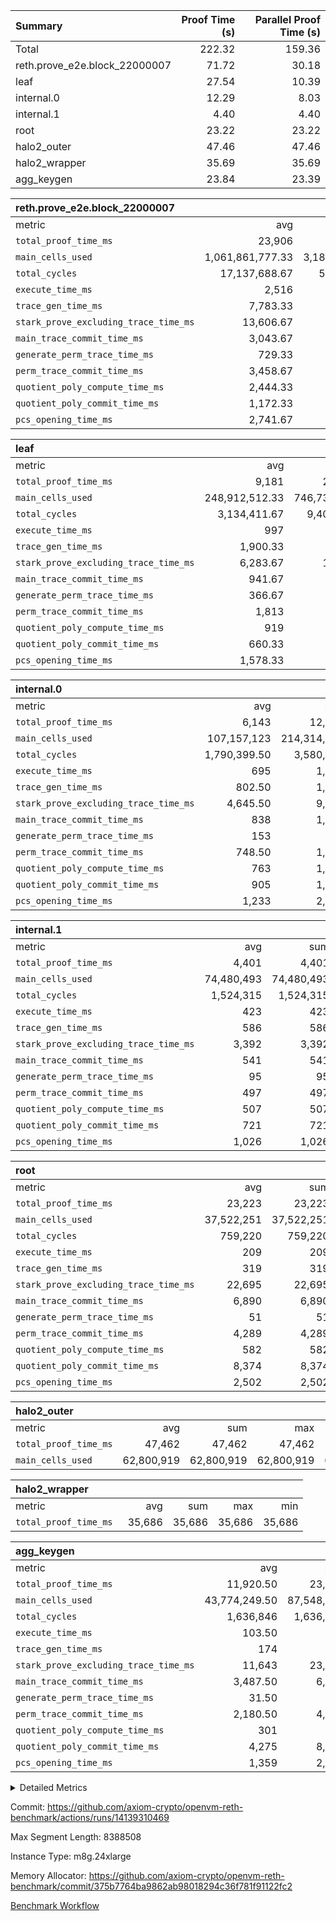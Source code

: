 | Summary | Proof Time (s) | Parallel Proof Time (s) |
|:---|---:|---:|
| Total |  222.32 |  159.36 |
| reth.prove_e2e.block_22000007 |  71.72 |  30.18 |
| leaf |  27.54 |  10.39 |
| internal.0 |  12.29 |  8.03 |
| internal.1 |  4.40 |  4.40 |
| root |  23.22 |  23.22 |
| halo2_outer |  47.46 |  47.46 |
| halo2_wrapper |  35.69 |  35.69 |
| agg_keygen |  23.84 |  23.39 |


| reth.prove_e2e.block_22000007 |||||
|:---|---:|---:|---:|---:|
|metric|avg|sum|max|min|
| `total_proof_time_ms ` |  23,906 |  71,718 |  30,177 |  12,011 |
| `main_cells_used     ` |  1,061,861,777.33 |  3,185,585,332 |  1,362,679,141 |  662,985,607 |
| `total_cycles        ` |  17,137,688.67 |  51,413,066 |  24,986,693 |  5,765,510 |
| `execute_time_ms     ` |  2,516 |  7,548 |  3,934 |  815 |
| `trace_gen_time_ms   ` |  7,783.33 |  23,350 |  10,350 |  3,598 |
| `stark_prove_excluding_trace_time_ms` |  13,606.67 |  40,820 |  17,329 |  7,598 |
| `main_trace_commit_time_ms` |  3,043.67 |  9,131 |  4,046 |  1,979 |
| `generate_perm_trace_time_ms` |  729.33 |  2,188 |  980 |  307 |
| `perm_trace_commit_time_ms` |  3,458.67 |  10,376 |  4,485 |  1,554 |
| `quotient_poly_compute_time_ms` |  2,444.33 |  7,333 |  3,094 |  1,735 |
| `quotient_poly_commit_time_ms` |  1,172.33 |  3,517 |  1,484 |  606 |
| `pcs_opening_time_ms ` |  2,741.67 |  8,225 |  3,540 |  1,407 |

| leaf |||||
|:---|---:|---:|---:|---:|
|metric|avg|sum|max|min|
| `total_proof_time_ms ` |  9,181 |  27,543 |  10,387 |  7,165 |
| `main_cells_used     ` |  248,912,512.33 |  746,737,537 |  289,812,216 |  190,764,899 |
| `total_cycles        ` |  3,134,411.67 |  9,403,235 |  3,590,150 |  2,544,711 |
| `execute_time_ms     ` |  997 |  2,991 |  1,133 |  799 |
| `trace_gen_time_ms   ` |  1,900.33 |  5,701 |  2,205 |  1,461 |
| `stark_prove_excluding_trace_time_ms` |  6,283.67 |  18,851 |  7,049 |  4,905 |
| `main_trace_commit_time_ms` |  941.67 |  2,825 |  1,048 |  751 |
| `generate_perm_trace_time_ms` |  366.67 |  1,100 |  415 |  285 |
| `perm_trace_commit_time_ms` |  1,813 |  5,439 |  2,059 |  1,361 |
| `quotient_poly_compute_time_ms` |  919 |  2,757 |  1,032 |  722 |
| `quotient_poly_commit_time_ms` |  660.33 |  1,981 |  731 |  524 |
| `pcs_opening_time_ms ` |  1,578.33 |  4,735 |  1,760 |  1,258 |

| internal.0 |||||
|:---|---:|---:|---:|---:|
|metric|avg|sum|max|min|
| `total_proof_time_ms ` |  6,143 |  12,286 |  8,028 |  4,258 |
| `main_cells_used     ` |  107,157,123 |  214,314,246 |  143,362,511 |  70,951,735 |
| `total_cycles        ` |  1,790,399.50 |  3,580,799 |  2,397,717 |  1,183,082 |
| `execute_time_ms     ` |  695 |  1,390 |  938 |  452 |
| `trace_gen_time_ms   ` |  802.50 |  1,605 |  1,064 |  541 |
| `stark_prove_excluding_trace_time_ms` |  4,645.50 |  9,291 |  6,026 |  3,265 |
| `main_trace_commit_time_ms` |  838 |  1,676 |  1,141 |  535 |
| `generate_perm_trace_time_ms` |  153 |  306 |  207 |  99 |
| `perm_trace_commit_time_ms` |  748.50 |  1,497 |  988 |  509 |
| `quotient_poly_compute_time_ms` |  763 |  1,526 |  1,015 |  511 |
| `quotient_poly_commit_time_ms` |  905 |  1,810 |  1,128 |  682 |
| `pcs_opening_time_ms ` |  1,233 |  2,466 |  1,542 |  924 |

| internal.1 |||||
|:---|---:|---:|---:|---:|
|metric|avg|sum|max|min|
| `total_proof_time_ms ` |  4,401 |  4,401 |  4,401 |  4,401 |
| `main_cells_used     ` |  74,480,493 |  74,480,493 |  74,480,493 |  74,480,493 |
| `total_cycles        ` |  1,524,315 |  1,524,315 |  1,524,315 |  1,524,315 |
| `execute_time_ms     ` |  423 |  423 |  423 |  423 |
| `trace_gen_time_ms   ` |  586 |  586 |  586 |  586 |
| `stark_prove_excluding_trace_time_ms` |  3,392 |  3,392 |  3,392 |  3,392 |
| `main_trace_commit_time_ms` |  541 |  541 |  541 |  541 |
| `generate_perm_trace_time_ms` |  95 |  95 |  95 |  95 |
| `perm_trace_commit_time_ms` |  497 |  497 |  497 |  497 |
| `quotient_poly_compute_time_ms` |  507 |  507 |  507 |  507 |
| `quotient_poly_commit_time_ms` |  721 |  721 |  721 |  721 |
| `pcs_opening_time_ms ` |  1,026 |  1,026 |  1,026 |  1,026 |

| root |||||
|:---|---:|---:|---:|---:|
|metric|avg|sum|max|min|
| `total_proof_time_ms ` |  23,223 |  23,223 |  23,223 |  23,223 |
| `main_cells_used     ` |  37,522,251 |  37,522,251 |  37,522,251 |  37,522,251 |
| `total_cycles        ` |  759,220 |  759,220 |  759,220 |  759,220 |
| `execute_time_ms     ` |  209 |  209 |  209 |  209 |
| `trace_gen_time_ms   ` |  319 |  319 |  319 |  319 |
| `stark_prove_excluding_trace_time_ms` |  22,695 |  22,695 |  22,695 |  22,695 |
| `main_trace_commit_time_ms` |  6,890 |  6,890 |  6,890 |  6,890 |
| `generate_perm_trace_time_ms` |  51 |  51 |  51 |  51 |
| `perm_trace_commit_time_ms` |  4,289 |  4,289 |  4,289 |  4,289 |
| `quotient_poly_compute_time_ms` |  582 |  582 |  582 |  582 |
| `quotient_poly_commit_time_ms` |  8,374 |  8,374 |  8,374 |  8,374 |
| `pcs_opening_time_ms ` |  2,502 |  2,502 |  2,502 |  2,502 |

| halo2_outer |||||
|:---|---:|---:|---:|---:|
|metric|avg|sum|max|min|
| `total_proof_time_ms ` |  47,462 |  47,462 |  47,462 |  47,462 |
| `main_cells_used     ` |  62,800,919 |  62,800,919 |  62,800,919 |  62,800,919 |

| halo2_wrapper |||||
|:---|---:|---:|---:|---:|
|metric|avg|sum|max|min|
| `total_proof_time_ms ` |  35,686 |  35,686 |  35,686 |  35,686 |

| agg_keygen |||||
|:---|---:|---:|---:|---:|
|metric|avg|sum|max|min|
| `total_proof_time_ms ` |  11,920.50 |  23,841 |  23,387 |  454 |
| `main_cells_used     ` |  43,774,249.50 |  87,548,499 |  86,882,583 |  665,916 |
| `total_cycles        ` |  1,636,846 |  1,636,846 |  1,636,846 |  1,636,846 |
| `execute_time_ms     ` |  103.50 |  207 |  207 |  0 |
| `trace_gen_time_ms   ` |  174 |  348 |  321 |  27 |
| `stark_prove_excluding_trace_time_ms` |  11,643 |  23,286 |  22,859 |  427 |
| `main_trace_commit_time_ms` |  3,487.50 |  6,975 |  6,921 |  54 |
| `generate_perm_trace_time_ms` |  31.50 |  63 |  50 |  13 |
| `perm_trace_commit_time_ms` |  2,180.50 |  4,361 |  4,310 |  51 |
| `quotient_poly_compute_time_ms` |  301 |  602 |  572 |  30 |
| `quotient_poly_commit_time_ms` |  4,275 |  8,550 |  8,489 |  61 |
| `pcs_opening_time_ms ` |  1,359 |  2,718 |  2,504 |  214 |



<details>
<summary>Detailed Metrics</summary>

| air_name | block_number | quotient_deg | interactions | constraints |
| --- | --- | --- | --- | --- |
| AccessAdapterAir<16> | 22000007 | 2 | 5 | 12 | 
| AccessAdapterAir<2> | 22000007 | 2 | 5 | 12 | 
| AccessAdapterAir<32> | 22000007 | 2 | 5 | 12 | 
| AccessAdapterAir<4> | 22000007 | 2 | 5 | 12 | 
| AccessAdapterAir<8> | 22000007 | 2 | 5 | 12 | 
| BitwiseOperationLookupAir<8> | 22000007 | 2 | 2 | 4 | 
| KeccakVmAir | 22000007 | 2 | 321 | 4,513 | 
| MemoryMerkleAir<8> | 22000007 | 2 | 4 | 39 | 
| PersistentBoundaryAir<8> | 22000007 | 2 | 3 | 7 | 
| PhantomAir | 22000007 | 2 | 3 | 5 | 
| Poseidon2PeripheryAir<BabyBearParameters>, 1> | 22000007 | 2 | 1 | 286 | 
| ProgramAir | 22000007 | 1 | 1 | 4 | 
| RangeTupleCheckerAir<2> | 22000007 | 1 | 1 | 4 | 
| Rv32HintStoreAir | 22000007 | 2 | 18 | 28 | 
| Sha256VmAir | 22000007 | 2 | 50 | 663 | 
| VariableRangeCheckerAir | 22000007 | 1 | 1 | 4 | 
| VmAirWrapper<Rv32BaseAluAdapterAir, BaseAluCoreAir<4, 8> | 22000007 | 2 | 20 | 37 | 
| VmAirWrapper<Rv32BaseAluAdapterAir, LessThanCoreAir<4, 8> | 22000007 | 2 | 18 | 40 | 
| VmAirWrapper<Rv32BaseAluAdapterAir, ShiftCoreAir<4, 8> | 22000007 | 2 | 24 | 91 | 
| VmAirWrapper<Rv32BranchAdapterAir, BranchEqualCoreAir<4> | 22000007 | 2 | 11 | 20 | 
| VmAirWrapper<Rv32BranchAdapterAir, BranchLessThanCoreAir<4, 8> | 22000007 | 2 | 13 | 35 | 
| VmAirWrapper<Rv32CondRdWriteAdapterAir, Rv32JalLuiCoreAir> | 22000007 | 2 | 10 | 18 | 
| VmAirWrapper<Rv32HeapAdapterAir<2, 32, 32>, BaseAluCoreAir<32, 8> | 22000007 | 2 | 61 | 126 | 
| VmAirWrapper<Rv32HeapAdapterAir<2, 32, 32>, LessThanCoreAir<32, 8> | 22000007 | 2 | 31 | 129 | 
| VmAirWrapper<Rv32HeapAdapterAir<2, 32, 32>, MultiplicationCoreAir<32, 8> | 22000007 | 2 | 61 | 57 | 
| VmAirWrapper<Rv32HeapAdapterAir<2, 32, 32>, ShiftCoreAir<32, 8> | 22000007 | 2 | 79 | 2,161 | 
| VmAirWrapper<Rv32HeapBranchAdapterAir<2, 32>, BranchEqualCoreAir<32> | 22000007 | 2 | 20 | 55 | 
| VmAirWrapper<Rv32HeapBranchAdapterAir<2, 32>, BranchLessThanCoreAir<32, 8> | 22000007 | 2 | 22 | 126 | 
| VmAirWrapper<Rv32IsEqualModAdapterAir<2, 1, 32, 32>, ModularIsEqualCoreAir<32, 4, 8> | 22000007 | 2 | 25 | 225 | 
| VmAirWrapper<Rv32IsEqualModAdapterAir<2, 3, 16, 48>, ModularIsEqualCoreAir<48, 4, 8> | 22000007 | 2 | 41 | 333 | 
| VmAirWrapper<Rv32JalrAdapterAir, Rv32JalrCoreAir> | 22000007 | 2 | 16 | 20 | 
| VmAirWrapper<Rv32LoadStoreAdapterAir, LoadSignExtendCoreAir<4, 8> | 22000007 | 2 | 18 | 33 | 
| VmAirWrapper<Rv32LoadStoreAdapterAir, LoadStoreCoreAir<4> | 22000007 | 2 | 17 | 40 | 
| VmAirWrapper<Rv32MultAdapterAir, DivRemCoreAir<4, 8> | 22000007 | 2 | 25 | 84 | 
| VmAirWrapper<Rv32MultAdapterAir, MulHCoreAir<4, 8> | 22000007 | 2 | 24 | 31 | 
| VmAirWrapper<Rv32MultAdapterAir, MultiplicationCoreAir<4, 8> | 22000007 | 2 | 19 | 19 | 
| VmAirWrapper<Rv32RdWriteAdapterAir, Rv32AuipcCoreAir> | 22000007 | 2 | 12 | 14 | 
| VmAirWrapper<Rv32VecHeapAdapterAir<1, 2, 2, 32, 32>, FieldExpressionCoreAir> | 22000007 | 2 | 415 | 480 | 
| VmAirWrapper<Rv32VecHeapAdapterAir<1, 6, 6, 16, 16>, FieldExpressionCoreAir> | 22000007 | 2 | 832 | 921 | 
| VmAirWrapper<Rv32VecHeapAdapterAir<2, 1, 1, 32, 32>, FieldExpressionCoreAir> | 22000007 | 2 | 158 | 190 | 
| VmAirWrapper<Rv32VecHeapAdapterAir<2, 2, 2, 32, 32>, FieldExpressionCoreAir> | 22000007 | 2 | 428 | 457 | 
| VmAirWrapper<Rv32VecHeapAdapterAir<2, 3, 3, 16, 16>, FieldExpressionCoreAir> | 22000007 | 2 | 246 | 288 | 
| VmAirWrapper<Rv32VecHeapAdapterAir<2, 6, 6, 16, 16>, FieldExpressionCoreAir> | 22000007 | 2 | 668 | 701 | 
| VmConnectorAir | 22000007 | 2 | 5 | 11 | 

| block_number | execute_time_ms |
| --- | --- |
| 22000007 | 209 | 

| group | air_name | block_number | rows | quotient_deg | prep_cols | perm_cols | main_cols | interactions | constraints | cells |
| --- | --- | --- | --- | --- | --- | --- | --- | --- | --- | --- |
| agg_keygen | AccessAdapterAir<16> | 22000007 |  | 2 |  |  |  | 5 | 12 |  | 
| agg_keygen | AccessAdapterAir<2> | 22000007 | 524,288 | 8 |  | 16 | 11 | 5 | 12 | 14,155,776 | 
| agg_keygen | AccessAdapterAir<32> | 22000007 |  | 2 |  |  |  | 5 | 12 |  | 
| agg_keygen | AccessAdapterAir<4> | 22000007 | 262,144 | 8 |  | 16 | 13 | 5 | 12 | 7,602,176 | 
| agg_keygen | AccessAdapterAir<8> | 22000007 | 8,192 | 8 |  | 16 | 17 | 5 | 12 | 270,336 | 
| agg_keygen | BitwiseOperationLookupAir<8> | 22000007 |  | 2 |  |  |  | 2 | 4 |  | 
| agg_keygen | FriReducedOpeningAir | 22000007 | 524,288 | 8 |  | 84 | 27 | 39 | 71 | 58,195,968 | 
| agg_keygen | JalRangeCheckAir | 22000007 | 65,536 | 8 |  | 28 | 12 | 9 | 14 | 2,621,440 | 
| agg_keygen | MemoryMerkleAir<8> | 22000007 |  | 2 |  |  |  | 4 | 39 |  | 
| agg_keygen | NativePoseidon2Air<BabyBearParameters>, 1> | 22000007 | 65,536 | 8 |  | 312 | 398 | 136 | 572 | 46,530,560 | 
| agg_keygen | PersistentBoundaryAir<8> | 22000007 |  | 2 |  |  |  | 3 | 7 |  | 
| agg_keygen | PhantomAir | 22000007 | 32,768 | 4 |  | 12 | 6 | 3 | 5 | 589,824 | 
| agg_keygen | Poseidon2PeripheryAir<BabyBearParameters>, 1> | 22000007 |  | 2 |  |  |  | 1 | 286 |  | 
| agg_keygen | ProgramAir | 22000007 | 131,072 | 1 |  | 8 | 10 | 1 | 4 | 2,359,296 | 
| agg_keygen | RangeTupleCheckerAir<2> | 22000007 |  | 1 |  |  |  | 1 | 4 |  | 
| agg_keygen | Rv32HintStoreAir | 22000007 |  | 2 |  |  |  | 18 | 28 |  | 
| agg_keygen | VariableRangeCheckerAir | 22000007 | 262,144 | 1 | 2 | 8 | 1 | 1 | 4 | 2,359,296 | 
| agg_keygen | VmAirWrapper<AluNativeAdapterAir, FieldArithmeticCoreAir> | 22000007 | 1,048,576 | 8 |  | 36 | 29 | 15 | 27 | 68,157,440 | 
| agg_keygen | VmAirWrapper<BranchNativeAdapterAir, BranchEqualCoreAir<1> | 22000007 | 262,144 | 8 |  | 28 | 23 | 11 | 25 | 13,369,344 | 
| agg_keygen | VmAirWrapper<NativeAdapterAir<2, 0>, PublicValuesCoreAir> | 22000007 | 64 | 8 |  | 28 | 27 | 11 | 30 | 3,520 | 
| agg_keygen | VmAirWrapper<NativeLoadStoreAdapterAir<1>, NativeLoadStoreCoreAir<1> | 22000007 | 524,288 | 8 |  | 40 | 21 | 15 | 20 | 31,981,568 | 
| agg_keygen | VmAirWrapper<NativeLoadStoreAdapterAir<4>, NativeLoadStoreCoreAir<4> | 22000007 | 131,072 | 8 |  | 40 | 27 | 15 | 20 | 8,781,824 | 
| agg_keygen | VmAirWrapper<NativeVectorizedAdapterAir<4>, FieldExtensionCoreAir> | 22000007 | 131,072 | 8 |  | 36 | 38 | 15 | 27 | 9,699,328 | 
| agg_keygen | VmAirWrapper<Rv32BaseAluAdapterAir, BaseAluCoreAir<4, 8> | 22000007 |  | 2 |  |  |  | 20 | 37 |  | 
| agg_keygen | VmAirWrapper<Rv32BaseAluAdapterAir, LessThanCoreAir<4, 8> | 22000007 |  | 2 |  |  |  | 18 | 40 |  | 
| agg_keygen | VmAirWrapper<Rv32BaseAluAdapterAir, ShiftCoreAir<4, 8> | 22000007 |  | 2 |  |  |  | 24 | 91 |  | 
| agg_keygen | VmAirWrapper<Rv32BranchAdapterAir, BranchEqualCoreAir<4> | 22000007 |  | 2 |  |  |  | 11 | 20 |  | 
| agg_keygen | VmAirWrapper<Rv32BranchAdapterAir, BranchLessThanCoreAir<4, 8> | 22000007 |  | 2 |  |  |  | 13 | 35 |  | 
| agg_keygen | VmAirWrapper<Rv32CondRdWriteAdapterAir, Rv32JalLuiCoreAir> | 22000007 |  | 2 |  |  |  | 10 | 18 |  | 
| agg_keygen | VmAirWrapper<Rv32JalrAdapterAir, Rv32JalrCoreAir> | 22000007 |  | 2 |  |  |  | 16 | 20 |  | 
| agg_keygen | VmAirWrapper<Rv32LoadStoreAdapterAir, LoadSignExtendCoreAir<4, 8> | 22000007 |  | 2 |  |  |  | 18 | 33 |  | 
| agg_keygen | VmAirWrapper<Rv32LoadStoreAdapterAir, LoadStoreCoreAir<4> | 22000007 |  | 2 |  |  |  | 17 | 40 |  | 
| agg_keygen | VmAirWrapper<Rv32MultAdapterAir, DivRemCoreAir<4, 8> | 22000007 |  | 2 |  |  |  | 25 | 84 |  | 
| agg_keygen | VmAirWrapper<Rv32MultAdapterAir, MulHCoreAir<4, 8> | 22000007 |  | 2 |  |  |  | 24 | 31 |  | 
| agg_keygen | VmAirWrapper<Rv32MultAdapterAir, MultiplicationCoreAir<4, 8> | 22000007 |  | 2 |  |  |  | 19 | 19 |  | 
| agg_keygen | VmAirWrapper<Rv32RdWriteAdapterAir, Rv32AuipcCoreAir> | 22000007 |  | 2 |  |  |  | 12 | 14 |  | 
| agg_keygen | VmConnectorAir | 22000007 | 2 | 8 | 1 | 16 | 5 | 5 | 11 | 42 | 
| agg_keygen | VolatileBoundaryAir | 22000007 | 131,072 | 8 |  | 20 | 12 | 7 | 19 | 4,194,304 | 

| group | air_name | block_number | idx | rows | prep_cols | perm_cols | main_cols | cells |
| --- | --- | --- | --- | --- | --- | --- | --- | --- |
| internal.0 | AccessAdapterAir<2> | 22000007 | 0 | 1,048,576 |  | 12 | 11 | 24,117,248 | 
| internal.0 | AccessAdapterAir<2> | 22000007 | 1 | 524,288 |  | 12 | 11 | 12,058,624 | 
| internal.0 | AccessAdapterAir<4> | 22000007 | 0 | 262,144 |  | 12 | 13 | 6,553,600 | 
| internal.0 | AccessAdapterAir<4> | 22000007 | 1 | 262,144 |  | 12 | 13 | 6,553,600 | 
| internal.0 | AccessAdapterAir<8> | 22000007 | 0 | 8,192 |  | 12 | 17 | 237,568 | 
| internal.0 | AccessAdapterAir<8> | 22000007 | 1 | 4,096 |  | 12 | 17 | 118,784 | 
| internal.0 | FriReducedOpeningAir | 22000007 | 0 | 1,048,576 |  | 44 | 27 | 74,448,896 | 
| internal.0 | FriReducedOpeningAir | 22000007 | 1 | 524,288 |  | 44 | 27 | 37,224,448 | 
| internal.0 | JalRangeCheckAir | 22000007 | 0 | 131,072 |  | 16 | 12 | 3,670,016 | 
| internal.0 | JalRangeCheckAir | 22000007 | 1 | 65,536 |  | 16 | 12 | 1,835,008 | 
| internal.0 | NativePoseidon2Air<BabyBearParameters>, 1> | 22000007 | 0 | 262,144 |  | 160 | 398 | 146,276,352 | 
| internal.0 | NativePoseidon2Air<BabyBearParameters>, 1> | 22000007 | 1 | 65,536 |  | 160 | 398 | 36,569,088 | 
| internal.0 | PhantomAir | 22000007 | 0 | 65,536 |  | 8 | 6 | 917,504 | 
| internal.0 | PhantomAir | 22000007 | 1 | 16,384 |  | 8 | 6 | 229,376 | 
| internal.0 | ProgramAir | 22000007 | 0 | 131,072 |  | 8 | 10 | 2,359,296 | 
| internal.0 | ProgramAir | 22000007 | 1 | 131,072 |  | 8 | 10 | 2,359,296 | 
| internal.0 | VariableRangeCheckerAir | 22000007 | 0 | 262,144 | 2 | 8 | 1 | 2,359,296 | 
| internal.0 | VariableRangeCheckerAir | 22000007 | 1 | 262,144 | 2 | 8 | 1 | 2,359,296 | 
| internal.0 | VmAirWrapper<AluNativeAdapterAir, FieldArithmeticCoreAir> | 22000007 | 0 | 2,097,152 |  | 20 | 29 | 102,760,448 | 
| internal.0 | VmAirWrapper<AluNativeAdapterAir, FieldArithmeticCoreAir> | 22000007 | 1 | 1,048,576 |  | 20 | 29 | 51,380,224 | 
| internal.0 | VmAirWrapper<BranchNativeAdapterAir, BranchEqualCoreAir<1> | 22000007 | 0 | 262,144 |  | 16 | 23 | 10,223,616 | 
| internal.0 | VmAirWrapper<BranchNativeAdapterAir, BranchEqualCoreAir<1> | 22000007 | 1 | 131,072 |  | 16 | 23 | 5,111,808 | 
| internal.0 | VmAirWrapper<NativeAdapterAir<2, 0>, PublicValuesCoreAir> | 22000007 | 0 | 64 |  | 16 | 23 | 2,496 | 
| internal.0 | VmAirWrapper<NativeAdapterAir<2, 0>, PublicValuesCoreAir> | 22000007 | 1 | 64 |  | 16 | 23 | 2,496 | 
| internal.0 | VmAirWrapper<NativeLoadStoreAdapterAir<1>, NativeLoadStoreCoreAir<1> | 22000007 | 0 | 524,288 |  | 24 | 21 | 23,592,960 | 
| internal.0 | VmAirWrapper<NativeLoadStoreAdapterAir<1>, NativeLoadStoreCoreAir<1> | 22000007 | 1 | 262,144 |  | 24 | 21 | 11,796,480 | 
| internal.0 | VmAirWrapper<NativeLoadStoreAdapterAir<4>, NativeLoadStoreCoreAir<4> | 22000007 | 0 | 262,144 |  | 24 | 27 | 13,369,344 | 
| internal.0 | VmAirWrapper<NativeLoadStoreAdapterAir<4>, NativeLoadStoreCoreAir<4> | 22000007 | 1 | 131,072 |  | 24 | 27 | 6,684,672 | 
| internal.0 | VmAirWrapper<NativeVectorizedAdapterAir<4>, FieldExtensionCoreAir> | 22000007 | 0 | 262,144 |  | 20 | 38 | 15,204,352 | 
| internal.0 | VmAirWrapper<NativeVectorizedAdapterAir<4>, FieldExtensionCoreAir> | 22000007 | 1 | 131,072 |  | 20 | 38 | 7,602,176 | 
| internal.0 | VmConnectorAir | 22000007 | 0 | 2 | 1 | 12 | 5 | 34 | 
| internal.0 | VmConnectorAir | 22000007 | 1 | 2 | 1 | 12 | 5 | 34 | 
| internal.0 | VolatileBoundaryAir | 22000007 | 0 | 262,144 |  | 12 | 12 | 6,291,456 | 
| internal.0 | VolatileBoundaryAir | 22000007 | 1 | 262,144 |  | 12 | 12 | 6,291,456 | 
| internal.1 | AccessAdapterAir<2> | 22000007 | 2 | 524,288 |  | 12 | 11 | 12,058,624 | 
| internal.1 | AccessAdapterAir<4> | 22000007 | 2 | 262,144 |  | 12 | 13 | 6,553,600 | 
| internal.1 | AccessAdapterAir<8> | 22000007 | 2 | 8,192 |  | 12 | 17 | 237,568 | 
| internal.1 | FriReducedOpeningAir | 22000007 | 2 | 262,144 |  | 44 | 27 | 18,612,224 | 
| internal.1 | JalRangeCheckAir | 22000007 | 2 | 65,536 |  | 16 | 12 | 1,835,008 | 
| internal.1 | NativePoseidon2Air<BabyBearParameters>, 1> | 22000007 | 2 | 65,536 |  | 160 | 398 | 36,569,088 | 
| internal.1 | PhantomAir | 22000007 | 2 | 16,384 |  | 8 | 6 | 229,376 | 
| internal.1 | ProgramAir | 22000007 | 2 | 131,072 |  | 8 | 10 | 2,359,296 | 
| internal.1 | VariableRangeCheckerAir | 22000007 | 2 | 262,144 | 2 | 8 | 1 | 2,359,296 | 
| internal.1 | VmAirWrapper<AluNativeAdapterAir, FieldArithmeticCoreAir> | 22000007 | 2 | 1,048,576 |  | 20 | 29 | 51,380,224 | 
| internal.1 | VmAirWrapper<BranchNativeAdapterAir, BranchEqualCoreAir<1> | 22000007 | 2 | 262,144 |  | 16 | 23 | 10,223,616 | 
| internal.1 | VmAirWrapper<NativeAdapterAir<2, 0>, PublicValuesCoreAir> | 22000007 | 2 | 64 |  | 16 | 23 | 2,496 | 
| internal.1 | VmAirWrapper<NativeLoadStoreAdapterAir<1>, NativeLoadStoreCoreAir<1> | 22000007 | 2 | 524,288 |  | 24 | 21 | 23,592,960 | 
| internal.1 | VmAirWrapper<NativeLoadStoreAdapterAir<4>, NativeLoadStoreCoreAir<4> | 22000007 | 2 | 131,072 |  | 24 | 27 | 6,684,672 | 
| internal.1 | VmAirWrapper<NativeVectorizedAdapterAir<4>, FieldExtensionCoreAir> | 22000007 | 2 | 131,072 |  | 20 | 38 | 7,602,176 | 
| internal.1 | VmConnectorAir | 22000007 | 2 | 2 | 1 | 12 | 5 | 34 | 
| internal.1 | VolatileBoundaryAir | 22000007 | 2 | 262,144 |  | 12 | 12 | 6,291,456 | 
| leaf | AccessAdapterAir<2> | 22000007 | 0 | 2,097,152 |  | 16 | 11 | 56,623,104 | 
| leaf | AccessAdapterAir<2> | 22000007 | 1 | 2,097,152 |  | 16 | 11 | 56,623,104 | 
| leaf | AccessAdapterAir<2> | 22000007 | 2 | 1,048,576 |  | 16 | 11 | 28,311,552 | 
| leaf | AccessAdapterAir<4> | 22000007 | 0 | 1,048,576 |  | 16 | 13 | 30,408,704 | 
| leaf | AccessAdapterAir<4> | 22000007 | 1 | 1,048,576 |  | 16 | 13 | 30,408,704 | 
| leaf | AccessAdapterAir<4> | 22000007 | 2 | 524,288 |  | 16 | 13 | 15,204,352 | 
| leaf | AccessAdapterAir<8> | 22000007 | 0 | 32,768 |  | 16 | 17 | 1,081,344 | 
| leaf | AccessAdapterAir<8> | 22000007 | 1 | 32,768 |  | 16 | 17 | 1,081,344 | 
| leaf | AccessAdapterAir<8> | 22000007 | 2 | 16,384 |  | 16 | 17 | 540,672 | 
| leaf | FriReducedOpeningAir | 22000007 | 0 | 4,194,304 |  | 84 | 27 | 465,567,744 | 
| leaf | FriReducedOpeningAir | 22000007 | 1 | 4,194,304 |  | 84 | 27 | 465,567,744 | 
| leaf | FriReducedOpeningAir | 22000007 | 2 | 2,097,152 |  | 84 | 27 | 232,783,872 | 
| leaf | JalRangeCheckAir | 22000007 | 0 | 65,536 |  | 28 | 12 | 2,621,440 | 
| leaf | JalRangeCheckAir | 22000007 | 1 | 65,536 |  | 28 | 12 | 2,621,440 | 
| leaf | JalRangeCheckAir | 22000007 | 2 | 65,536 |  | 28 | 12 | 2,621,440 | 
| leaf | NativePoseidon2Air<BabyBearParameters>, 1> | 22000007 | 0 | 262,144 |  | 312 | 398 | 186,122,240 | 
| leaf | NativePoseidon2Air<BabyBearParameters>, 1> | 22000007 | 1 | 262,144 |  | 312 | 398 | 186,122,240 | 
| leaf | NativePoseidon2Air<BabyBearParameters>, 1> | 22000007 | 2 | 262,144 |  | 312 | 398 | 186,122,240 | 
| leaf | PhantomAir | 22000007 | 0 | 32,768 |  | 12 | 6 | 589,824 | 
| leaf | PhantomAir | 22000007 | 1 | 32,768 |  | 12 | 6 | 589,824 | 
| leaf | PhantomAir | 22000007 | 2 | 32,768 |  | 12 | 6 | 589,824 | 
| leaf | ProgramAir | 22000007 | 0 | 2,097,152 |  | 8 | 10 | 37,748,736 | 
| leaf | ProgramAir | 22000007 | 1 | 2,097,152 |  | 8 | 10 | 37,748,736 | 
| leaf | ProgramAir | 22000007 | 2 | 2,097,152 |  | 8 | 10 | 37,748,736 | 
| leaf | VariableRangeCheckerAir | 22000007 | 0 | 262,144 | 2 | 8 | 1 | 2,359,296 | 
| leaf | VariableRangeCheckerAir | 22000007 | 1 | 262,144 | 2 | 8 | 1 | 2,359,296 | 
| leaf | VariableRangeCheckerAir | 22000007 | 2 | 262,144 | 2 | 8 | 1 | 2,359,296 | 
| leaf | VmAirWrapper<AluNativeAdapterAir, FieldArithmeticCoreAir> | 22000007 | 0 | 2,097,152 |  | 36 | 29 | 136,314,880 | 
| leaf | VmAirWrapper<AluNativeAdapterAir, FieldArithmeticCoreAir> | 22000007 | 1 | 2,097,152 |  | 36 | 29 | 136,314,880 | 
| leaf | VmAirWrapper<AluNativeAdapterAir, FieldArithmeticCoreAir> | 22000007 | 2 | 2,097,152 |  | 36 | 29 | 136,314,880 | 
| leaf | VmAirWrapper<BranchNativeAdapterAir, BranchEqualCoreAir<1> | 22000007 | 0 | 524,288 |  | 28 | 23 | 26,738,688 | 
| leaf | VmAirWrapper<BranchNativeAdapterAir, BranchEqualCoreAir<1> | 22000007 | 1 | 524,288 |  | 28 | 23 | 26,738,688 | 
| leaf | VmAirWrapper<BranchNativeAdapterAir, BranchEqualCoreAir<1> | 22000007 | 2 | 524,288 |  | 28 | 23 | 26,738,688 | 
| leaf | VmAirWrapper<NativeAdapterAir<2, 0>, PublicValuesCoreAir> | 22000007 | 0 | 64 |  | 28 | 27 | 3,520 | 
| leaf | VmAirWrapper<NativeAdapterAir<2, 0>, PublicValuesCoreAir> | 22000007 | 1 | 64 |  | 28 | 27 | 3,520 | 
| leaf | VmAirWrapper<NativeAdapterAir<2, 0>, PublicValuesCoreAir> | 22000007 | 2 | 64 |  | 28 | 27 | 3,520 | 
| leaf | VmAirWrapper<NativeLoadStoreAdapterAir<1>, NativeLoadStoreCoreAir<1> | 22000007 | 0 | 1,048,576 |  | 40 | 21 | 63,963,136 | 
| leaf | VmAirWrapper<NativeLoadStoreAdapterAir<1>, NativeLoadStoreCoreAir<1> | 22000007 | 1 | 1,048,576 |  | 40 | 21 | 63,963,136 | 
| leaf | VmAirWrapper<NativeLoadStoreAdapterAir<1>, NativeLoadStoreCoreAir<1> | 22000007 | 2 | 1,048,576 |  | 40 | 21 | 63,963,136 | 
| leaf | VmAirWrapper<NativeLoadStoreAdapterAir<4>, NativeLoadStoreCoreAir<4> | 22000007 | 0 | 262,144 |  | 40 | 27 | 17,563,648 | 
| leaf | VmAirWrapper<NativeLoadStoreAdapterAir<4>, NativeLoadStoreCoreAir<4> | 22000007 | 1 | 262,144 |  | 40 | 27 | 17,563,648 | 
| leaf | VmAirWrapper<NativeLoadStoreAdapterAir<4>, NativeLoadStoreCoreAir<4> | 22000007 | 2 | 131,072 |  | 40 | 27 | 8,781,824 | 
| leaf | VmAirWrapper<NativeVectorizedAdapterAir<4>, FieldExtensionCoreAir> | 22000007 | 0 | 262,144 |  | 36 | 38 | 19,398,656 | 
| leaf | VmAirWrapper<NativeVectorizedAdapterAir<4>, FieldExtensionCoreAir> | 22000007 | 1 | 524,288 |  | 36 | 38 | 38,797,312 | 
| leaf | VmAirWrapper<NativeVectorizedAdapterAir<4>, FieldExtensionCoreAir> | 22000007 | 2 | 262,144 |  | 36 | 38 | 19,398,656 | 
| leaf | VmConnectorAir | 22000007 | 0 | 2 | 1 | 16 | 5 | 42 | 
| leaf | VmConnectorAir | 22000007 | 1 | 2 | 1 | 16 | 5 | 42 | 
| leaf | VmConnectorAir | 22000007 | 2 | 2 | 1 | 16 | 5 | 42 | 
| leaf | VolatileBoundaryAir | 22000007 | 0 | 1,048,576 |  | 20 | 12 | 33,554,432 | 
| leaf | VolatileBoundaryAir | 22000007 | 1 | 1,048,576 |  | 20 | 12 | 33,554,432 | 
| leaf | VolatileBoundaryAir | 22000007 | 2 | 524,288 |  | 20 | 12 | 16,777,216 | 
| root | AccessAdapterAir<2> | 22000007 | 0 | 262,144 |  | 8 | 11 | 4,980,736 | 
| root | AccessAdapterAir<4> | 22000007 | 0 | 131,072 |  | 8 | 13 | 2,752,512 | 
| root | AccessAdapterAir<8> | 22000007 | 0 | 4,096 |  | 8 | 17 | 102,400 | 
| root | FriReducedOpeningAir | 22000007 | 0 | 131,072 |  | 24 | 27 | 6,684,672 | 
| root | JalRangeCheckAir | 22000007 | 0 | 32,768 |  | 12 | 12 | 786,432 | 
| root | NativePoseidon2Air<BabyBearParameters>, 1> | 22000007 | 0 | 32,768 |  | 84 | 398 | 15,794,176 | 
| root | PhantomAir | 22000007 | 0 | 8,192 |  | 8 | 6 | 114,688 | 
| root | ProgramAir | 22000007 | 0 | 131,072 |  | 8 | 10 | 2,359,296 | 
| root | VariableRangeCheckerAir | 22000007 | 0 | 262,144 | 2 | 8 | 1 | 2,359,296 | 
| root | VmAirWrapper<AluNativeAdapterAir, FieldArithmeticCoreAir> | 22000007 | 0 | 524,288 |  | 12 | 29 | 21,495,808 | 
| root | VmAirWrapper<BranchNativeAdapterAir, BranchEqualCoreAir<1> | 22000007 | 0 | 131,072 |  | 12 | 23 | 4,587,520 | 
| root | VmAirWrapper<NativeAdapterAir<2, 0>, PublicValuesCoreAir> | 22000007 | 0 | 64 |  | 12 | 22 | 2,176 | 
| root | VmAirWrapper<NativeLoadStoreAdapterAir<1>, NativeLoadStoreCoreAir<1> | 22000007 | 0 | 262,144 |  | 16 | 21 | 9,699,328 | 
| root | VmAirWrapper<NativeLoadStoreAdapterAir<4>, NativeLoadStoreCoreAir<4> | 22000007 | 0 | 65,536 |  | 16 | 27 | 2,818,048 | 
| root | VmAirWrapper<NativeVectorizedAdapterAir<4>, FieldExtensionCoreAir> | 22000007 | 0 | 65,536 |  | 12 | 38 | 3,276,800 | 
| root | VmConnectorAir | 22000007 | 0 | 2 | 1 | 8 | 5 | 26 | 
| root | VolatileBoundaryAir | 22000007 | 0 | 131,072 |  | 8 | 12 | 2,621,440 | 

| group | air_name | block_number | segment | rows | prep_cols | perm_cols | main_cols | cells |
| --- | --- | --- | --- | --- | --- | --- | --- | --- |
| agg_keygen | AccessAdapterAir<16> | 22000007 | 0 | 1 |  | 16 | 25 | 41 | 
| agg_keygen | AccessAdapterAir<2> | 22000007 | 0 | 1 |  | 16 | 11 | 27 | 
| agg_keygen | AccessAdapterAir<32> | 22000007 | 0 | 1 |  | 16 | 41 | 57 | 
| agg_keygen | AccessAdapterAir<4> | 22000007 | 0 | 1 |  | 16 | 13 | 29 | 
| agg_keygen | AccessAdapterAir<8> | 22000007 | 0 | 1 |  | 16 | 17 | 33 | 
| agg_keygen | BitwiseOperationLookupAir<8> | 22000007 | 0 | 65,536 | 3 | 8 | 2 | 655,360 | 
| agg_keygen | MemoryMerkleAir<8> | 22000007 | 0 | 64 |  | 16 | 32 | 3,072 | 
| agg_keygen | PersistentBoundaryAir<8> | 22000007 | 0 | 1 |  | 12 | 20 | 32 | 
| agg_keygen | PhantomAir | 22000007 | 0 | 1 |  | 12 | 6 | 18 | 
| agg_keygen | Poseidon2PeripheryAir<BabyBearParameters>, 1> | 22000007 | 0 | 32 |  | 8 | 300 | 9,856 | 
| agg_keygen | ProgramAir | 22000007 | 0 | 1 |  | 8 | 10 | 18 | 
| agg_keygen | RangeTupleCheckerAir<2> | 22000007 | 0 | 524,288 | 2 | 8 | 1 | 4,718,592 | 
| agg_keygen | Rv32HintStoreAir | 22000007 | 0 | 1 |  | 44 | 32 | 76 | 
| agg_keygen | VariableRangeCheckerAir | 22000007 | 0 | 262,144 | 2 | 8 | 1 | 2,359,296 | 
| agg_keygen | VmAirWrapper<Rv32BaseAluAdapterAir, BaseAluCoreAir<4, 8> | 22000007 | 0 | 1 |  | 52 | 36 | 88 | 
| agg_keygen | VmAirWrapper<Rv32BaseAluAdapterAir, LessThanCoreAir<4, 8> | 22000007 | 0 | 1 |  | 40 | 37 | 77 | 
| agg_keygen | VmAirWrapper<Rv32BaseAluAdapterAir, ShiftCoreAir<4, 8> | 22000007 | 0 | 1 |  | 52 | 53 | 105 | 
| agg_keygen | VmAirWrapper<Rv32BranchAdapterAir, BranchEqualCoreAir<4> | 22000007 | 0 | 1 |  | 28 | 26 | 54 | 
| agg_keygen | VmAirWrapper<Rv32BranchAdapterAir, BranchLessThanCoreAir<4, 8> | 22000007 | 0 | 1 |  | 32 | 32 | 64 | 
| agg_keygen | VmAirWrapper<Rv32CondRdWriteAdapterAir, Rv32JalLuiCoreAir> | 22000007 | 0 | 1 |  | 28 | 18 | 46 | 
| agg_keygen | VmAirWrapper<Rv32JalrAdapterAir, Rv32JalrCoreAir> | 22000007 | 0 | 1 |  | 36 | 28 | 64 | 
| agg_keygen | VmAirWrapper<Rv32LoadStoreAdapterAir, LoadSignExtendCoreAir<4, 8> | 22000007 | 0 | 1 |  | 52 | 36 | 88 | 
| agg_keygen | VmAirWrapper<Rv32LoadStoreAdapterAir, LoadStoreCoreAir<4> | 22000007 | 0 | 1 |  | 52 | 41 | 93 | 
| agg_keygen | VmAirWrapper<Rv32MultAdapterAir, DivRemCoreAir<4, 8> | 22000007 | 0 | 1 |  | 72 | 59 | 131 | 
| agg_keygen | VmAirWrapper<Rv32MultAdapterAir, MulHCoreAir<4, 8> | 22000007 | 0 | 1 |  | 72 | 39 | 111 | 
| agg_keygen | VmAirWrapper<Rv32MultAdapterAir, MultiplicationCoreAir<4, 8> | 22000007 | 0 | 1 |  | 52 | 31 | 83 | 
| agg_keygen | VmAirWrapper<Rv32RdWriteAdapterAir, Rv32AuipcCoreAir> | 22000007 | 0 | 1 |  | 28 | 20 | 48 | 
| agg_keygen | VmConnectorAir | 22000007 | 0 | 2 | 1 | 16 | 5 | 42 | 
| reth.prove_e2e.block_22000007 | AccessAdapterAir<16> | 22000007 | 0 | 16,384 |  | 16 | 25 | 671,744 | 
| reth.prove_e2e.block_22000007 | AccessAdapterAir<16> | 22000007 | 1 | 524,288 |  | 16 | 25 | 21,495,808 | 
| reth.prove_e2e.block_22000007 | AccessAdapterAir<16> | 22000007 | 2 | 16,384 |  | 16 | 25 | 671,744 | 
| reth.prove_e2e.block_22000007 | AccessAdapterAir<2> | 22000007 | 1 | 512 |  | 16 | 11 | 13,824 | 
| reth.prove_e2e.block_22000007 | AccessAdapterAir<2> | 22000007 | 2 | 65,536 |  | 16 | 11 | 1,769,472 | 
| reth.prove_e2e.block_22000007 | AccessAdapterAir<32> | 22000007 | 0 | 8,192 |  | 16 | 41 | 466,944 | 
| reth.prove_e2e.block_22000007 | AccessAdapterAir<32> | 22000007 | 1 | 262,144 |  | 16 | 41 | 14,942,208 | 
| reth.prove_e2e.block_22000007 | AccessAdapterAir<32> | 22000007 | 2 | 8,192 |  | 16 | 41 | 466,944 | 
| reth.prove_e2e.block_22000007 | AccessAdapterAir<4> | 22000007 | 0 | 64 |  | 16 | 13 | 1,856 | 
| reth.prove_e2e.block_22000007 | AccessAdapterAir<4> | 22000007 | 1 | 512 |  | 16 | 13 | 14,848 | 
| reth.prove_e2e.block_22000007 | AccessAdapterAir<4> | 22000007 | 2 | 32,768 |  | 16 | 13 | 950,272 | 
| reth.prove_e2e.block_22000007 | AccessAdapterAir<8> | 22000007 | 0 | 1,048,576 |  | 16 | 17 | 34,603,008 | 
| reth.prove_e2e.block_22000007 | AccessAdapterAir<8> | 22000007 | 1 | 2,097,152 |  | 16 | 17 | 69,206,016 | 
| reth.prove_e2e.block_22000007 | AccessAdapterAir<8> | 22000007 | 2 | 524,288 |  | 16 | 17 | 17,301,504 | 
| reth.prove_e2e.block_22000007 | BitwiseOperationLookupAir<8> | 22000007 | 0 | 65,536 | 3 | 8 | 2 | 655,360 | 
| reth.prove_e2e.block_22000007 | BitwiseOperationLookupAir<8> | 22000007 | 1 | 65,536 | 3 | 8 | 2 | 655,360 | 
| reth.prove_e2e.block_22000007 | BitwiseOperationLookupAir<8> | 22000007 | 2 | 65,536 | 3 | 8 | 2 | 655,360 | 
| reth.prove_e2e.block_22000007 | KeccakVmAir | 22000007 | 0 | 131,072 |  | 1,056 | 3,163 | 552,992,768 | 
| reth.prove_e2e.block_22000007 | KeccakVmAir | 22000007 | 1 | 16,384 |  | 1,056 | 3,163 | 69,124,096 | 
| reth.prove_e2e.block_22000007 | KeccakVmAir | 22000007 | 2 | 131,072 |  | 1,056 | 3,163 | 552,992,768 | 
| reth.prove_e2e.block_22000007 | MemoryMerkleAir<8> | 22000007 | 0 | 1,048,576 |  | 16 | 32 | 50,331,648 | 
| reth.prove_e2e.block_22000007 | MemoryMerkleAir<8> | 22000007 | 1 | 1,048,576 |  | 16 | 32 | 50,331,648 | 
| reth.prove_e2e.block_22000007 | MemoryMerkleAir<8> | 22000007 | 2 | 1,048,576 |  | 16 | 32 | 50,331,648 | 
| reth.prove_e2e.block_22000007 | PersistentBoundaryAir<8> | 22000007 | 0 | 1,048,576 |  | 12 | 20 | 33,554,432 | 
| reth.prove_e2e.block_22000007 | PersistentBoundaryAir<8> | 22000007 | 1 | 1,048,576 |  | 12 | 20 | 33,554,432 | 
| reth.prove_e2e.block_22000007 | PersistentBoundaryAir<8> | 22000007 | 2 | 524,288 |  | 12 | 20 | 16,777,216 | 
| reth.prove_e2e.block_22000007 | PhantomAir | 22000007 | 0 | 32 |  | 12 | 6 | 576 | 
| reth.prove_e2e.block_22000007 | PhantomAir | 22000007 | 1 | 128 |  | 12 | 6 | 2,304 | 
| reth.prove_e2e.block_22000007 | PhantomAir | 22000007 | 2 | 8 |  | 12 | 6 | 144 | 
| reth.prove_e2e.block_22000007 | Poseidon2PeripheryAir<BabyBearParameters>, 1> | 22000007 | 0 | 1,048,576 |  | 8 | 300 | 322,961,408 | 
| reth.prove_e2e.block_22000007 | Poseidon2PeripheryAir<BabyBearParameters>, 1> | 22000007 | 1 | 524,288 |  | 8 | 300 | 161,480,704 | 
| reth.prove_e2e.block_22000007 | Poseidon2PeripheryAir<BabyBearParameters>, 1> | 22000007 | 2 | 524,288 |  | 8 | 300 | 161,480,704 | 
| reth.prove_e2e.block_22000007 | ProgramAir | 22000007 | 0 | 524,288 |  | 8 | 10 | 9,437,184 | 
| reth.prove_e2e.block_22000007 | ProgramAir | 22000007 | 1 | 524,288 |  | 8 | 10 | 9,437,184 | 
| reth.prove_e2e.block_22000007 | ProgramAir | 22000007 | 2 | 524,288 |  | 8 | 10 | 9,437,184 | 
| reth.prove_e2e.block_22000007 | RangeTupleCheckerAir<2> | 22000007 | 0 | 2,097,152 | 2 | 8 | 1 | 18,874,368 | 
| reth.prove_e2e.block_22000007 | RangeTupleCheckerAir<2> | 22000007 | 1 | 2,097,152 | 2 | 8 | 1 | 18,874,368 | 
| reth.prove_e2e.block_22000007 | RangeTupleCheckerAir<2> | 22000007 | 2 | 2,097,152 | 2 | 8 | 1 | 18,874,368 | 
| reth.prove_e2e.block_22000007 | Rv32HintStoreAir | 22000007 | 0 | 1,048,576 |  | 44 | 32 | 79,691,776 | 
| reth.prove_e2e.block_22000007 | Rv32HintStoreAir | 22000007 | 1 | 512 |  | 44 | 32 | 38,912 | 
| reth.prove_e2e.block_22000007 | Sha256VmAir | 22000007 | 1 | 512 |  | 108 | 470 | 295,936 | 
| reth.prove_e2e.block_22000007 | VariableRangeCheckerAir | 22000007 | 0 | 262,144 | 2 | 8 | 1 | 2,359,296 | 
| reth.prove_e2e.block_22000007 | VariableRangeCheckerAir | 22000007 | 1 | 262,144 | 2 | 8 | 1 | 2,359,296 | 
| reth.prove_e2e.block_22000007 | VariableRangeCheckerAir | 22000007 | 2 | 262,144 | 2 | 8 | 1 | 2,359,296 | 
| reth.prove_e2e.block_22000007 | VmAirWrapper<Rv32BaseAluAdapterAir, BaseAluCoreAir<4, 8> | 22000007 | 0 | 8,388,608 |  | 52 | 36 | 738,197,504 | 
| reth.prove_e2e.block_22000007 | VmAirWrapper<Rv32BaseAluAdapterAir, BaseAluCoreAir<4, 8> | 22000007 | 1 | 8,388,608 |  | 52 | 36 | 738,197,504 | 
| reth.prove_e2e.block_22000007 | VmAirWrapper<Rv32BaseAluAdapterAir, BaseAluCoreAir<4, 8> | 22000007 | 2 | 2,097,152 |  | 52 | 36 | 184,549,376 | 
| reth.prove_e2e.block_22000007 | VmAirWrapper<Rv32BaseAluAdapterAir, LessThanCoreAir<4, 8> | 22000007 | 0 | 524,288 |  | 40 | 37 | 40,370,176 | 
| reth.prove_e2e.block_22000007 | VmAirWrapper<Rv32BaseAluAdapterAir, LessThanCoreAir<4, 8> | 22000007 | 1 | 524,288 |  | 40 | 37 | 40,370,176 | 
| reth.prove_e2e.block_22000007 | VmAirWrapper<Rv32BaseAluAdapterAir, LessThanCoreAir<4, 8> | 22000007 | 2 | 131,072 |  | 40 | 37 | 10,092,544 | 
| reth.prove_e2e.block_22000007 | VmAirWrapper<Rv32BaseAluAdapterAir, ShiftCoreAir<4, 8> | 22000007 | 0 | 1,048,576 |  | 52 | 53 | 110,100,480 | 
| reth.prove_e2e.block_22000007 | VmAirWrapper<Rv32BaseAluAdapterAir, ShiftCoreAir<4, 8> | 22000007 | 1 | 2,097,152 |  | 52 | 53 | 220,200,960 | 
| reth.prove_e2e.block_22000007 | VmAirWrapper<Rv32BaseAluAdapterAir, ShiftCoreAir<4, 8> | 22000007 | 2 | 262,144 |  | 52 | 53 | 27,525,120 | 
| reth.prove_e2e.block_22000007 | VmAirWrapper<Rv32BranchAdapterAir, BranchEqualCoreAir<4> | 22000007 | 0 | 2,097,152 |  | 28 | 26 | 113,246,208 | 
| reth.prove_e2e.block_22000007 | VmAirWrapper<Rv32BranchAdapterAir, BranchEqualCoreAir<4> | 22000007 | 1 | 2,097,152 |  | 28 | 26 | 113,246,208 | 
| reth.prove_e2e.block_22000007 | VmAirWrapper<Rv32BranchAdapterAir, BranchEqualCoreAir<4> | 22000007 | 2 | 1,048,576 |  | 28 | 26 | 56,623,104 | 
| reth.prove_e2e.block_22000007 | VmAirWrapper<Rv32BranchAdapterAir, BranchLessThanCoreAir<4, 8> | 22000007 | 0 | 1,048,576 |  | 32 | 32 | 67,108,864 | 
| reth.prove_e2e.block_22000007 | VmAirWrapper<Rv32BranchAdapterAir, BranchLessThanCoreAir<4, 8> | 22000007 | 1 | 4,194,304 |  | 32 | 32 | 268,435,456 | 
| reth.prove_e2e.block_22000007 | VmAirWrapper<Rv32BranchAdapterAir, BranchLessThanCoreAir<4, 8> | 22000007 | 2 | 262,144 |  | 32 | 32 | 16,777,216 | 
| reth.prove_e2e.block_22000007 | VmAirWrapper<Rv32CondRdWriteAdapterAir, Rv32JalLuiCoreAir> | 22000007 | 0 | 1,048,576 |  | 28 | 18 | 48,234,496 | 
| reth.prove_e2e.block_22000007 | VmAirWrapper<Rv32CondRdWriteAdapterAir, Rv32JalLuiCoreAir> | 22000007 | 1 | 524,288 |  | 28 | 18 | 24,117,248 | 
| reth.prove_e2e.block_22000007 | VmAirWrapper<Rv32CondRdWriteAdapterAir, Rv32JalLuiCoreAir> | 22000007 | 2 | 131,072 |  | 28 | 18 | 6,029,312 | 
| reth.prove_e2e.block_22000007 | VmAirWrapper<Rv32HeapAdapterAir<2, 32, 32>, BaseAluCoreAir<32, 8> | 22000007 | 0 | 64 |  | 192 | 168 | 23,040 | 
| reth.prove_e2e.block_22000007 | VmAirWrapper<Rv32HeapAdapterAir<2, 32, 32>, BaseAluCoreAir<32, 8> | 22000007 | 1 | 16,384 |  | 192 | 168 | 5,898,240 | 
| reth.prove_e2e.block_22000007 | VmAirWrapper<Rv32HeapAdapterAir<2, 32, 32>, BaseAluCoreAir<32, 8> | 22000007 | 2 | 2,048 |  | 192 | 168 | 737,280 | 
| reth.prove_e2e.block_22000007 | VmAirWrapper<Rv32HeapAdapterAir<2, 32, 32>, LessThanCoreAir<32, 8> | 22000007 | 0 | 4 |  | 68 | 169 | 948 | 
| reth.prove_e2e.block_22000007 | VmAirWrapper<Rv32HeapAdapterAir<2, 32, 32>, LessThanCoreAir<32, 8> | 22000007 | 1 | 4,096 |  | 68 | 169 | 970,752 | 
| reth.prove_e2e.block_22000007 | VmAirWrapper<Rv32HeapAdapterAir<2, 32, 32>, LessThanCoreAir<32, 8> | 22000007 | 2 | 128 |  | 68 | 169 | 30,336 | 
| reth.prove_e2e.block_22000007 | VmAirWrapper<Rv32HeapAdapterAir<2, 32, 32>, MultiplicationCoreAir<32, 8> | 22000007 | 1 | 1,024 |  | 192 | 164 | 364,544 | 
| reth.prove_e2e.block_22000007 | VmAirWrapper<Rv32HeapAdapterAir<2, 32, 32>, MultiplicationCoreAir<32, 8> | 22000007 | 2 | 64 |  | 192 | 164 | 22,784 | 
| reth.prove_e2e.block_22000007 | VmAirWrapper<Rv32HeapAdapterAir<2, 32, 32>, ShiftCoreAir<32, 8> | 22000007 | 1 | 2,048 |  | 164 | 241 | 829,440 | 
| reth.prove_e2e.block_22000007 | VmAirWrapper<Rv32HeapAdapterAir<2, 32, 32>, ShiftCoreAir<32, 8> | 22000007 | 2 | 128 |  | 164 | 241 | 51,840 | 
| reth.prove_e2e.block_22000007 | VmAirWrapper<Rv32HeapBranchAdapterAir<2, 32>, BranchEqualCoreAir<32> | 22000007 | 0 | 2 |  | 48 | 124 | 344 | 
| reth.prove_e2e.block_22000007 | VmAirWrapper<Rv32HeapBranchAdapterAir<2, 32>, BranchEqualCoreAir<32> | 22000007 | 1 | 16,384 |  | 48 | 124 | 2,818,048 | 
| reth.prove_e2e.block_22000007 | VmAirWrapper<Rv32HeapBranchAdapterAir<2, 32>, BranchEqualCoreAir<32> | 22000007 | 2 | 1,024 |  | 48 | 124 | 176,128 | 
| reth.prove_e2e.block_22000007 | VmAirWrapper<Rv32IsEqualModAdapterAir<2, 1, 32, 32>, ModularIsEqualCoreAir<32, 4, 8> | 22000007 | 0 | 4,096 |  | 56 | 166 | 909,312 | 
| reth.prove_e2e.block_22000007 | VmAirWrapper<Rv32IsEqualModAdapterAir<2, 1, 32, 32>, ModularIsEqualCoreAir<32, 4, 8> | 22000007 | 1 | 32,768 |  | 56 | 166 | 7,274,496 | 
| reth.prove_e2e.block_22000007 | VmAirWrapper<Rv32JalrAdapterAir, Rv32JalrCoreAir> | 22000007 | 0 | 524,288 |  | 36 | 28 | 33,554,432 | 
| reth.prove_e2e.block_22000007 | VmAirWrapper<Rv32JalrAdapterAir, Rv32JalrCoreAir> | 22000007 | 1 | 524,288 |  | 36 | 28 | 33,554,432 | 
| reth.prove_e2e.block_22000007 | VmAirWrapper<Rv32JalrAdapterAir, Rv32JalrCoreAir> | 22000007 | 2 | 262,144 |  | 36 | 28 | 16,777,216 | 
| reth.prove_e2e.block_22000007 | VmAirWrapper<Rv32LoadStoreAdapterAir, LoadSignExtendCoreAir<4, 8> | 22000007 | 0 | 1,048,576 |  | 52 | 36 | 92,274,688 | 
| reth.prove_e2e.block_22000007 | VmAirWrapper<Rv32LoadStoreAdapterAir, LoadSignExtendCoreAir<4, 8> | 22000007 | 1 | 1,048,576 |  | 52 | 36 | 92,274,688 | 
| reth.prove_e2e.block_22000007 | VmAirWrapper<Rv32LoadStoreAdapterAir, LoadSignExtendCoreAir<4, 8> | 22000007 | 2 | 524,288 |  | 52 | 36 | 46,137,344 | 
| reth.prove_e2e.block_22000007 | VmAirWrapper<Rv32LoadStoreAdapterAir, LoadStoreCoreAir<4> | 22000007 | 0 | 8,388,608 |  | 52 | 41 | 780,140,544 | 
| reth.prove_e2e.block_22000007 | VmAirWrapper<Rv32LoadStoreAdapterAir, LoadStoreCoreAir<4> | 22000007 | 1 | 8,388,608 |  | 52 | 41 | 780,140,544 | 
| reth.prove_e2e.block_22000007 | VmAirWrapper<Rv32LoadStoreAdapterAir, LoadStoreCoreAir<4> | 22000007 | 2 | 2,097,152 |  | 52 | 41 | 195,035,136 | 
| reth.prove_e2e.block_22000007 | VmAirWrapper<Rv32MultAdapterAir, DivRemCoreAir<4, 8> | 22000007 | 1 | 512 |  | 72 | 59 | 67,072 | 
| reth.prove_e2e.block_22000007 | VmAirWrapper<Rv32MultAdapterAir, DivRemCoreAir<4, 8> | 22000007 | 2 | 64 |  | 72 | 59 | 8,384 | 
| reth.prove_e2e.block_22000007 | VmAirWrapper<Rv32MultAdapterAir, MulHCoreAir<4, 8> | 22000007 | 0 | 8,192 |  | 72 | 39 | 909,312 | 
| reth.prove_e2e.block_22000007 | VmAirWrapper<Rv32MultAdapterAir, MulHCoreAir<4, 8> | 22000007 | 1 | 131,072 |  | 72 | 39 | 14,548,992 | 
| reth.prove_e2e.block_22000007 | VmAirWrapper<Rv32MultAdapterAir, MulHCoreAir<4, 8> | 22000007 | 2 | 8,192 |  | 72 | 39 | 909,312 | 
| reth.prove_e2e.block_22000007 | VmAirWrapper<Rv32MultAdapterAir, MultiplicationCoreAir<4, 8> | 22000007 | 0 | 32,768 |  | 52 | 31 | 2,719,744 | 
| reth.prove_e2e.block_22000007 | VmAirWrapper<Rv32MultAdapterAir, MultiplicationCoreAir<4, 8> | 22000007 | 1 | 262,144 |  | 52 | 31 | 21,757,952 | 
| reth.prove_e2e.block_22000007 | VmAirWrapper<Rv32MultAdapterAir, MultiplicationCoreAir<4, 8> | 22000007 | 2 | 32,768 |  | 52 | 31 | 2,719,744 | 
| reth.prove_e2e.block_22000007 | VmAirWrapper<Rv32RdWriteAdapterAir, Rv32AuipcCoreAir> | 22000007 | 0 | 262,144 |  | 28 | 20 | 12,582,912 | 
| reth.prove_e2e.block_22000007 | VmAirWrapper<Rv32RdWriteAdapterAir, Rv32AuipcCoreAir> | 22000007 | 1 | 131,072 |  | 28 | 20 | 6,291,456 | 
| reth.prove_e2e.block_22000007 | VmAirWrapper<Rv32RdWriteAdapterAir, Rv32AuipcCoreAir> | 22000007 | 2 | 65,536 |  | 28 | 20 | 3,145,728 | 
| reth.prove_e2e.block_22000007 | VmAirWrapper<Rv32VecHeapAdapterAir<1, 2, 2, 32, 32>, FieldExpressionCoreAir> | 22000007 | 0 | 1,024 |  | 836 | 547 | 1,416,192 | 
| reth.prove_e2e.block_22000007 | VmAirWrapper<Rv32VecHeapAdapterAir<1, 2, 2, 32, 32>, FieldExpressionCoreAir> | 22000007 | 1 | 16,384 |  | 836 | 547 | 22,659,072 | 
| reth.prove_e2e.block_22000007 | VmAirWrapper<Rv32VecHeapAdapterAir<2, 1, 1, 32, 32>, FieldExpressionCoreAir> | 22000007 | 0 | 32 |  | 320 | 263 | 18,656 | 
| reth.prove_e2e.block_22000007 | VmAirWrapper<Rv32VecHeapAdapterAir<2, 1, 1, 32, 32>, FieldExpressionCoreAir> | 22000007 | 1 | 256 |  | 320 | 263 | 149,248 | 
| reth.prove_e2e.block_22000007 | VmAirWrapper<Rv32VecHeapAdapterAir<2, 2, 2, 32, 32>, FieldExpressionCoreAir> | 22000007 | 0 | 1,024 |  | 860 | 625 | 1,520,640 | 
| reth.prove_e2e.block_22000007 | VmAirWrapper<Rv32VecHeapAdapterAir<2, 2, 2, 32, 32>, FieldExpressionCoreAir> | 22000007 | 1 | 8,192 |  | 860 | 625 | 12,165,120 | 
| reth.prove_e2e.block_22000007 | VmConnectorAir | 22000007 | 0 | 2 | 1 | 16 | 5 | 42 | 
| reth.prove_e2e.block_22000007 | VmConnectorAir | 22000007 | 1 | 2 | 1 | 16 | 5 | 42 | 
| reth.prove_e2e.block_22000007 | VmConnectorAir | 22000007 | 2 | 2 | 1 | 16 | 5 | 42 | 

| group | block_number | trace_gen_time_ms | total_proof_time_ms | total_cycles | total_cells | stark_prove_excluding_trace_time_ms | quotient_poly_compute_time_ms | quotient_poly_commit_time_ms | perm_trace_commit_time_ms | pcs_opening_time_ms | num_segments | main_trace_commit_time_ms | main_cells_used | halo2_total_cells | halo2_keygen_time_ms | generate_perm_trace_time_ms | execute_time_ms |
| --- | --- | --- | --- | --- | --- | --- | --- | --- | --- | --- | --- | --- | --- | --- | --- | --- | --- |
| agg_keygen | 22000007 | 321 | 23,387 | 1,636,846 | 270,872,042 | 22,859 | 572 | 8,489 | 4,310 | 2,504 | 1 | 6,921 | 86,882,583 | 8,037,489 | 18,087 | 50 | 207 | 
| halo2_outer | 22000007 |  | 47,462 |  |  |  |  |  |  |  |  |  | 62,800,919 |  |  |  |  | 
| halo2_wrapper | 22000007 |  | 35,686 |  |  |  |  |  |  |  |  |  |  |  |  |  |  | 
| reth.prove_e2e.block_22000007 | 22000007 |  |  |  |  |  |  |  |  |  | 3 |  |  |  |  |  |  | 

| group | block_number | cell_tracker_span | simple_advice_cells | lookup_advice_cells | fixed_cells |
| --- | --- | --- | --- | --- | --- |
| agg_keygen | 22000007 | VerifierProgram | 482,930 | 155,510 | 158,234 | 
| agg_keygen | 22000007 | VerifierProgram;CheckTraceHeightConstraints | 4,789 | 972 | 1,738 | 
| agg_keygen | 22000007 | VerifierProgram;PoseidonCell | 29,400 |  | 8,700 | 
| agg_keygen | 22000007 | VerifierProgram;stage-c-build-rounds | 19,526 | 2,717 | 6,696 | 
| agg_keygen | 22000007 | VerifierProgram;stage-c-build-rounds;PoseidonCell | 46,550 |  | 13,775 | 
| agg_keygen | 22000007 | VerifierProgram;stage-d-verify-pcs | 1,365,246 | 211,617 | 481,258 | 
| agg_keygen | 22000007 | VerifierProgram;stage-d-verify-pcs;PoseidonCell | 3,839,150 |  | 1,136,075 | 
| agg_keygen | 22000007 | VerifierProgram;stage-d-verify-pcs;stage-d-verifier-verify | 45,125 | 5,543 | 19,412 | 
| agg_keygen | 22000007 | VerifierProgram;stage-d-verify-pcs;stage-d-verifier-verify;PoseidonCell | 68,600 |  | 20,300 | 
| agg_keygen | 22000007 | VerifierProgram;stage-d-verify-pcs;stage-d-verifier-verify;cache-generator-powers | 66,304 | 11,396 | 20,384 | 
| agg_keygen | 22000007 | VerifierProgram;stage-d-verify-pcs;stage-d-verifier-verify;compute-reduced-opening;single-reduced-opening-eval | 7,994,476 | 335,356 | 1,482,124 | 
| agg_keygen | 22000007 | VerifierProgram;stage-d-verify-pcs;stage-d-verifier-verify;pre-compute-rounds-context | 76,224 | 11,116 | 22,232 | 
| agg_keygen | 22000007 | VerifierProgram;stage-d-verify-pcs;stage-d-verifier-verify;verify-batch | 49,728 |  | 6,216 | 
| agg_keygen | 22000007 | VerifierProgram;stage-d-verify-pcs;stage-d-verifier-verify;verify-batch;PoseidonCell | 9,264,780 |  | 2,744,280 | 
| agg_keygen | 22000007 | VerifierProgram;stage-d-verify-pcs;stage-d-verifier-verify;verify-batch;verify-batch-reduce-fast;PoseidonCell | 8,263,864 | 237,048 | 2,580,396 | 
| agg_keygen | 22000007 | VerifierProgram;stage-d-verify-pcs;stage-d-verifier-verify;verify-query | 953,456 | 165,676 | 272,356 | 
| agg_keygen | 22000007 | VerifierProgram;stage-d-verify-pcs;stage-d-verifier-verify;verify-query;verify-batch-ext | 102,144 |  | 12,768 | 
| agg_keygen | 22000007 | VerifierProgram;stage-d-verify-pcs;stage-d-verifier-verify;verify-query;verify-batch-ext;PoseidonCell | 15,647,184 |  | 4,634,784 | 
| agg_keygen | 22000007 | VerifierProgram;stage-d-verify-pcs;stage-d-verifier-verify;verify-query;verify-batch-ext;verify-batch-reduce-fast;PoseidonCell | 1,550,612 | 56,000 | 476,812 | 
| agg_keygen | 22000007 | VerifierProgram;stage-e-verify-constraints | 9,770,542 | 1,967,337 | 3,013,652 | 

| group | block_number | idx | trace_gen_time_ms | total_proof_time_ms | total_cycles | total_cells | stark_prove_excluding_trace_time_ms | quotient_poly_compute_time_ms | quotient_poly_commit_time_ms | perm_trace_commit_time_ms | pcs_opening_time_ms | main_trace_commit_time_ms | main_cells_used | generate_perm_trace_time_ms | execute_time_ms |
| --- | --- | --- | --- | --- | --- | --- | --- | --- | --- | --- | --- | --- | --- | --- | --- |
| internal.0 | 22000007 | 0 | 1,064 | 8,028 | 2,397,717 | 432,384,482 | 6,026 | 1,015 | 1,128 | 988 | 1,542 | 1,141 | 143,362,511 | 207 | 938 | 
| internal.0 | 22000007 | 1 | 541 | 4,258 | 1,183,082 | 188,176,866 | 3,265 | 511 | 682 | 509 | 924 | 535 | 70,951,735 | 99 | 452 | 
| internal.1 | 22000007 | 2 | 586 | 4,401 | 1,524,315 | 186,591,714 | 3,392 | 507 | 721 | 497 | 1,026 | 541 | 74,480,493 | 95 | 423 | 
| leaf | 22000007 | 0 | 2,035 | 9,991 | 3,268,374 | 1,080,659,434 | 6,897 | 1,003 | 726 | 2,019 | 1,717 | 1,026 | 266,160,422 | 400 | 1,059 | 
| leaf | 22000007 | 1 | 2,205 | 10,387 | 3,590,150 | 1,100,058,090 | 7,049 | 1,032 | 731 | 2,059 | 1,760 | 1,048 | 289,812,216 | 415 | 1,133 | 
| leaf | 22000007 | 2 | 1,461 | 7,165 | 2,544,711 | 778,259,946 | 4,905 | 722 | 524 | 1,361 | 1,258 | 751 | 190,764,899 | 285 | 799 | 
| root | 22000007 | 0 | 319 | 23,223 | 759,220 | 80,435,354 | 22,695 | 582 | 8,374 | 4,289 | 2,502 | 6,890 | 37,522,251 | 51 | 209 | 

| group | block_number | idx | trace_height_constraint | weighted_sum | threshold |
| --- | --- | --- | --- | --- | --- |
| internal.0 | 22000007 | 0 | 0 | 10,354,820 | 2,013,265,921 | 
| internal.0 | 22000007 | 0 | 1 | 60,317,952 | 2,013,265,921 | 
| internal.0 | 22000007 | 0 | 2 | 5,177,410 | 2,013,265,921 | 
| internal.0 | 22000007 | 0 | 3 | 60,047,620 | 2,013,265,921 | 
| internal.0 | 22000007 | 0 | 4 | 524,288 | 2,013,265,921 | 
| internal.0 | 22000007 | 0 | 5 | 136,815,306 | 2,013,265,921 | 
| internal.0 | 22000007 | 1 | 0 | 4,882,564 | 2,013,265,921 | 
| internal.0 | 22000007 | 1 | 1 | 26,620,160 | 2,013,265,921 | 
| internal.0 | 22000007 | 1 | 2 | 2,441,282 | 2,013,265,921 | 
| internal.0 | 22000007 | 1 | 3 | 26,747,140 | 2,013,265,921 | 
| internal.0 | 22000007 | 1 | 4 | 131,072 | 2,013,265,921 | 
| internal.0 | 22000007 | 1 | 5 | 61,215,434 | 2,013,265,921 | 
| internal.1 | 22000007 | 2 | 0 | 5,144,708 | 2,013,265,921 | 
| internal.1 | 22000007 | 2 | 1 | 24,011,008 | 2,013,265,921 | 
| internal.1 | 22000007 | 2 | 2 | 2,572,354 | 2,013,265,921 | 
| internal.1 | 22000007 | 2 | 3 | 24,133,892 | 2,013,265,921 | 
| internal.1 | 22000007 | 2 | 4 | 131,072 | 2,013,265,921 | 
| internal.1 | 22000007 | 2 | 5 | 56,386,250 | 2,013,265,921 | 
| leaf | 22000007 | 0 | 0 | 18,022,532 | 2,013,265,921 | 
| leaf | 22000007 | 0 | 1 | 128,155,904 | 2,013,265,921 | 
| leaf | 22000007 | 0 | 2 | 9,011,266 | 2,013,265,921 | 
| leaf | 22000007 | 0 | 3 | 128,254,212 | 2,013,265,921 | 
| leaf | 22000007 | 0 | 4 | 524,288 | 2,013,265,921 | 
| leaf | 22000007 | 0 | 5 | 286,327,498 | 2,013,265,921 | 
| leaf | 22000007 | 1 | 0 | 18,546,820 | 2,013,265,921 | 
| leaf | 22000007 | 1 | 1 | 129,728,768 | 2,013,265,921 | 
| leaf | 22000007 | 1 | 2 | 9,273,410 | 2,013,265,921 | 
| leaf | 22000007 | 1 | 3 | 129,827,076 | 2,013,265,921 | 
| leaf | 22000007 | 1 | 4 | 524,288 | 2,013,265,921 | 
| leaf | 22000007 | 1 | 5 | 290,259,658 | 2,013,265,921 | 
| leaf | 22000007 | 2 | 0 | 13,566,084 | 2,013,265,921 | 
| leaf | 22000007 | 2 | 1 | 83,804,416 | 2,013,265,921 | 
| leaf | 22000007 | 2 | 2 | 6,783,042 | 2,013,265,921 | 
| leaf | 22000007 | 2 | 3 | 83,919,108 | 2,013,265,921 | 
| leaf | 22000007 | 2 | 4 | 524,288 | 2,013,265,921 | 
| leaf | 22000007 | 2 | 5 | 190,956,234 | 2,013,265,921 | 
| root | 22000007 | 0 | 0 | 2,252,928 | 2,013,265,921 | 
| root | 22000007 | 0 | 1 | 14,557,184 | 2,013,265,921 | 
| root | 22000007 | 0 | 2 | 1,126,464 | 2,013,265,921 | 
| root | 22000007 | 0 | 3 | 15,540,224 | 2,013,265,921 | 
| root | 22000007 | 0 | 4 | 262,144 | 2,013,265,921 | 
| root | 22000007 | 0 | 5 | 34,263,234 | 2,013,265,921 | 

| group | block_number | segment | trace_gen_time_ms | total_proof_time_ms | total_cycles | total_cells | stark_prove_excluding_trace_time_ms | quotient_poly_compute_time_ms | quotient_poly_commit_time_ms | perm_trace_commit_time_ms | pcs_opening_time_ms | main_trace_commit_time_ms | main_cells_used | generate_perm_trace_time_ms | execute_time_ms |
| --- | --- | --- | --- | --- | --- | --- | --- | --- | --- | --- | --- | --- | --- | --- | --- |
| agg_keygen | 22000007 | 0 | 27 | 454 |  | 7,747,601 | 427 | 30 | 61 | 51 | 214 | 54 | 665,916 | 13 | 0 | 
| reth.prove_e2e.block_22000007 | 22000007 | 0 | 9,402 | 29,530 | 20,660,863 | 3,149,950,429 | 17,329 | 3,094 | 1,427 | 4,485 | 3,278 | 4,046 | 1,362,679,141 | 980 | 2,799 | 
| reth.prove_e2e.block_22000007 | 22000007 | 1 | 10,350 | 30,177 | 24,986,693 | 2,858,311,722 | 15,893 | 2,504 | 1,484 | 4,337 | 3,540 | 3,106 | 1,159,920,584 | 901 | 3,934 | 
| reth.prove_e2e.block_22000007 | 22000007 | 2 | 3,598 | 12,011 | 5,765,510 | 1,401,416,570 | 7,598 | 1,735 | 606 | 1,554 | 1,407 | 1,979 | 662,985,607 | 307 | 815 | 

| group | block_number | segment | trace_height_constraint | weighted_sum | threshold |
| --- | --- | --- | --- | --- | --- |
| agg_keygen | 22000007 | 0 | 0 | 34 | 2,013,265,921 | 
| agg_keygen | 22000007 | 0 | 1 | 86 | 2,013,265,921 | 
| agg_keygen | 22000007 | 0 | 2 | 17 | 2,013,265,921 | 
| agg_keygen | 22000007 | 0 | 3 | 98 | 2,013,265,921 | 
| agg_keygen | 22000007 | 0 | 4 | 193 | 2,013,265,921 | 
| agg_keygen | 22000007 | 0 | 5 | 65 | 2,013,265,921 | 
| agg_keygen | 22000007 | 0 | 6 | 29 | 2,013,265,921 | 
| agg_keygen | 22000007 | 0 | 7 | 20 | 2,013,265,921 | 
| agg_keygen | 22000007 | 0 | 8 | 918,079 | 2,013,265,921 | 
| reth.prove_e2e.block_22000007 | 22000007 | 0 | 0 | 51,212,658 | 2,013,265,921 | 
| reth.prove_e2e.block_22000007 | 22000007 | 0 | 1 | 156,368,812 | 2,013,265,921 | 
| reth.prove_e2e.block_22000007 | 22000007 | 0 | 2 | 25,606,329 | 2,013,265,921 | 
| reth.prove_e2e.block_22000007 | 22000007 | 0 | 3 | 182,309,873 | 2,013,265,921 | 
| reth.prove_e2e.block_22000007 | 22000007 | 0 | 4 | 4,194,304 | 2,013,265,921 | 
| reth.prove_e2e.block_22000007 | 22000007 | 0 | 5 | 2,097,152 | 2,013,265,921 | 
| reth.prove_e2e.block_22000007 | 22000007 | 0 | 6 | 76,043,572 | 2,013,265,921 | 
| reth.prove_e2e.block_22000007 | 22000007 | 0 | 7 |  | 2,013,265,921 | 
| reth.prove_e2e.block_22000007 | 22000007 | 0 | 8 | 196,608 | 2,013,265,921 | 
| reth.prove_e2e.block_22000007 | 22000007 | 0 | 9 | 502,092,540 | 2,013,265,921 | 
| reth.prove_e2e.block_22000007 | 22000007 | 1 | 0 | 56,855,044 | 2,013,265,921 | 
| reth.prove_e2e.block_22000007 | 22000007 | 1 | 1 | 165,897,472 | 2,013,265,921 | 
| reth.prove_e2e.block_22000007 | 22000007 | 1 | 2 | 28,427,522 | 2,013,265,921 | 
| reth.prove_e2e.block_22000007 | 22000007 | 1 | 3 | 204,106,500 | 2,013,265,921 | 
| reth.prove_e2e.block_22000007 | 22000007 | 1 | 4 | 4,194,304 | 2,013,265,921 | 
| reth.prove_e2e.block_22000007 | 22000007 | 1 | 5 | 2,097,152 | 2,013,265,921 | 
| reth.prove_e2e.block_22000007 | 22000007 | 1 | 6 | 66,183,424 | 2,013,265,921 | 
| reth.prove_e2e.block_22000007 | 22000007 | 1 | 7 | 1,024 | 2,013,265,921 | 
| reth.prove_e2e.block_22000007 | 22000007 | 1 | 8 | 2,134,016 | 2,013,265,921 | 
| reth.prove_e2e.block_22000007 | 22000007 | 1 | 9 | 533,435,402 | 2,013,265,921 | 
| reth.prove_e2e.block_22000007 | 22000007 | 2 | 0 | 14,113,556 | 2,013,265,921 | 
| reth.prove_e2e.block_22000007 | 22000007 | 2 | 1 | 51,900,544 | 2,013,265,921 | 
| reth.prove_e2e.block_22000007 | 22000007 | 2 | 2 | 7,056,778 | 2,013,265,921 | 
| reth.prove_e2e.block_22000007 | 22000007 | 2 | 3 | 58,859,780 | 2,013,265,921 | 
| reth.prove_e2e.block_22000007 | 22000007 | 2 | 4 | 3,670,016 | 2,013,265,921 | 
| reth.prove_e2e.block_22000007 | 22000007 | 2 | 5 | 1,572,864 | 2,013,265,921 | 
| reth.prove_e2e.block_22000007 | 22000007 | 2 | 6 | 31,604,864 | 2,013,265,921 | 
| reth.prove_e2e.block_22000007 | 22000007 | 2 | 7 |  | 2,013,265,921 | 
| reth.prove_e2e.block_22000007 | 22000007 | 2 | 8 | 199,168 | 2,013,265,921 | 
| reth.prove_e2e.block_22000007 | 22000007 | 2 | 9 | 172,516,514 | 2,013,265,921 | 

| group | block_number | trace_height_constraint | weighted_sum | threshold |
| --- | --- | --- | --- | --- |
| agg_keygen | 22000007 | 0 | 5,701,764 | 2,013,265,921 | 
| agg_keygen | 22000007 | 1 | 28,467,456 | 2,013,265,921 | 
| agg_keygen | 22000007 | 2 | 2,850,882 | 2,013,265,921 | 
| agg_keygen | 22000007 | 3 | 28,197,124 | 2,013,265,921 | 
| agg_keygen | 22000007 | 4 | 262,144 | 2,013,265,921 | 
| agg_keygen | 22000007 | 5 | 65,741,514 | 2,013,265,921 | 

</details>


Commit: https://github.com/axiom-crypto/openvm-reth-benchmark/actions/runs/14139310469

Max Segment Length: 8388508

Instance Type: m8g.24xlarge

Memory Allocator: https://github.com/axiom-crypto/openvm-reth-benchmark/commit/375b7764ba9862ab98018294c36f781f91122fc2

[Benchmark Workflow]()
